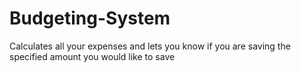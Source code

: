 # Budgeting-System
Calculates all your expenses and lets you know if you are saving the specified amount you would like to save
